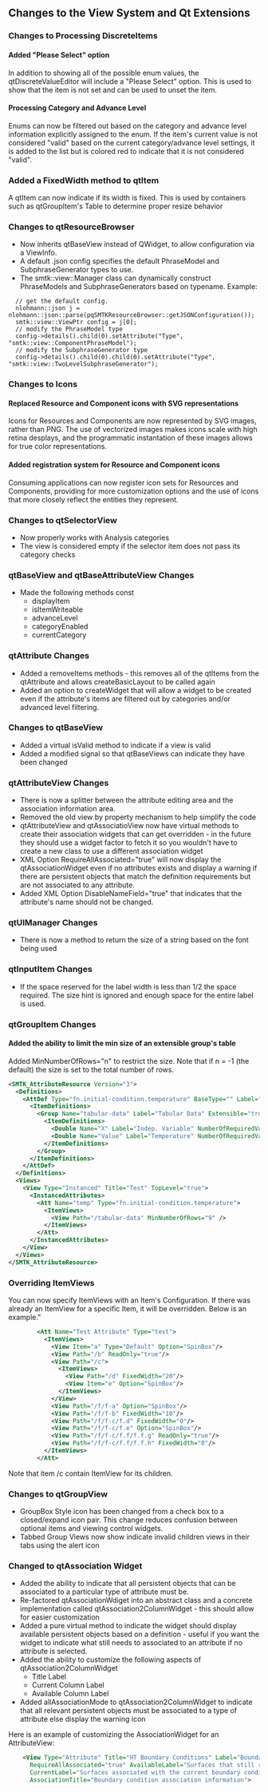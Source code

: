 ## Changes to the View System and Qt Extensions

### Changes to Processing DiscreteItems
#### Added "Please Select" option
In addition to showing all of the possible enum values, the qtDiscreteValueEditor will include a "Please Select" option.  This is used to show that the item is not set and can be used to unset the item.

#### Processing Category and Advance Level
Enums can now be filtered out based on the category and advance level information explicitly assigned to the enum.  If the item's current value is not considered "valid" based on the current category/advance level settings, it is added to the list but is colored red to indicate that it is not considered "valid".

### Added a FixedWidth method to qtItem
A qtItem can now indicate if its width is fixed.  This is used by containers such as
qtGroupItem's Table to determine proper resize behavior

### Changes to qtResourceBrowser

* Now inherits qtBaseView instead of QWidget, to allow configuration via a ViewInfo.
* A default .json config specifies the default PhraseModel and SubphraseGenerator types to use.
* The smtk::view::Manager class can dynamically construct PhraseModels and SubphraseGenerators based on typename.
Example:
```
  // get the default config.
  nlohmann::json j = nlohmann::json::parse(pqSMTKResourceBrowser::getJSONConfiguration());
  smtk::view::ViewPtr config = j[0];
  // modify the PhraseModel type
  config->details().child(0).setAttribute("Type", "smtk::view::ComponentPhraseModel");
  // modify the SubphraseGenerator type
  config->details().child(0).child(0).setAttribute("Type", "smtk::view::TwoLevelSubphraseGenerator");
```

### Changes to Icons
#### Replaced Resource and Component icons with SVG representations
Icons for Resources and Components are now represented by SVG images, rather than PNG. The use of vectorized images makes icons scale with high retina desplays, and the programmatic instantation of these images allows for true color representations.

#### Added registration system for Resource and Component icons
Consuming applications can now register icon sets for Resources and Components, providing for more customization options and the use of icons that more closely reflect the entities they represent.
### Changes to qtSelectorView
* Now properly works with Analysis categories
* The view is considered empty if the selector item does not pass its category checks

### qtBaseView and qtBaseAttributeView Changes
* Made the following methods const
  * displayItem
  * isItemWriteable
  * advanceLevel
  * categoryEnabled
  * currentCategory

### qtAttribute Changes
* Added a removeItems methods - this removes all of the qtItems from the qtAttribute and allows createBasicLayout to be called again
* Added an option to createWidget that will allow a widget to be created even if the attribute's items are filtered out by categories and/or advanced level filtering.

### Changes to qtBaseView
* Added a virtual isValid method to indicate if a view is valid
* Added a modified signal so that qtBaseViews can indicate they have been changed


### qtAttributeView Changes
* There is now a splitter between the attribute editing area and the association information area.
* Removed the old view by property mechanism to help simplify the code
* qtAttributeView and qtAssociatioView now have virtual methods to create their association widgets that can get overridden - in the future they should use a widget factor to fetch it so you wouldn't have to create a new class to use a different association widget
* XML Option RequireAllAssociated="true" will now display the qtAssociationWidget even if no attributes exists and display a warning if there are persistent objects that match the definition requirements but are not associated to any attribute.
* Added XML Option DisableNameField="true" that indicates that the attribute's name should not be changed.


### qtUIManager Changes
* There is now a method to return the size of a string based on the font being used

### qtInputItem Changes
* If the space reserved for the label width is less than 1/2 the space required. The size hint is ignored and enough space for the entire label is used.

### qtGroupItem Changes
#### Added the ability to limit the min size of an extensible group's table
Added MinNumberOfRows="n" to restrict the size.  Note that if n = -1 (the default) the size is set to the total number of rows.

```xml
<SMTK_AttributeResource Version="3">
  <Definitions>
    <AttDef Type="fn.initial-condition.temperature" BaseType="" Label="Temperature">
      <ItemDefinitions>
        <Group Name="tabular-data" Label="Tabular Data" Extensible="true" NumberOfRequiredGroups="2">
          <ItemDefinitions>
            <Double Name="X" Label="Indep. Variable" NumberOfRequiredValues="1"></Double>
            <Double Name="Value" Label="Temperature" NumberOfRequiredValues="1"></Double>
          </ItemDefinitions>
        </Group>
      </ItemDefinitions>
    </AttDef>
  </Definitions>
  <Views>
    <View Type="Instanced" Title="Test" TopLevel="true">
      <InstancedAttributes>
        <Att Name="temp" Type="fn.initial-condition.temperature">
          <ItemViews>
            <View Path="/tabular-data" MinNumberOfRows="9" />
          </ItemViews>
        </Att>
      </InstancedAttributes>
    </View>
  </Views>
</SMTK_AttributeResource>
```
### Overriding ItemViews
You can now specify ItemViews with an Item's Configuration.  If there was already an ItemView for a specific Item, it will be overridden.  Below is an example."

```xml
        <Att Name="Test Attribute" Type="test">
          <ItemViews>
            <View Item="a" Type="Default" Option="SpinBox"/>
            <View Path="/b" ReadOnly="true"/>
            <View Path="/c">
              <ItemViews>
                <View Path="/d" FixedWidth="20"/>
                <View Item="e" Option="SpinBox"/>
              </ItemViews>
            </View>
            <View Path="/f/f-a" Option="SpinBox"/>
            <View Path="/f/f-b" FixedWidth="10"/>
            <View Path="/f/f-c/f.d" FixedWidth="0"/>
            <View Path="/f/f-c/f.e" Option="SpinBox"/>
            <View Path="/f/f-c/f.f/f.f.g" ReadOnly="true"/>
            <View Path="/f/f-c/f.f/f.f.h" FixedWidth="0"/>
          </ItemViews>
        </Att>
```
Note that item /c contain ItemView for its children.

### Changes to qtGroupView
* GroupBox Style icon has been changed from a check box to a closed/expand icon pair.  This change reduces confusion between optional items and viewing control widgets.
* Tabbed Group Views now show indicate invalid children views in their tabs using the alert icon

### Changed to qtAssociation Widget
* Added the ability to indicate that all persistent objects that can be associated to a particular type of attribute must be.
* Re-factored qtAssociationWdiget into an abstract class and a concrete implementation called qtAssociation2ColumnWidget - this should allow for easier customization
* Added a pure virtual method to indicate the widget should display available persistent objects based on a definition - useful if you want the widget to indicate what still needs to associated to an attribute if no attribute is selected.
* Added the ability to customize the following aspects of qtAssociation2ColumnWidget
  * Title Label
  * Current Column Label
  * Available Column Label
* Added allAssociationMode to qtAssociation2ColumnWidget to indicate that all relevant persistent objects must be associated to a type of attribute else display the warning icon

Here is an example of customizing the AssociationWidget for an AttributeView:
```xml
    <View Type="Attribute" Title="HT Boundary Conditions" Label="Boundary"
      RequireAllAssociated="true" AvailableLabel="Surfaces that still require boundary conditions"
      CurrentLabel="Surfaces associated with the current boundary condition"
      AssociationTitle="Boundary condition association information">
```
